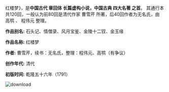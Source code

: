 红楼梦》，是**中国古代 章回体 长篇虚构小说，中国古典 四大名著 之首**。 其通行本共120回，一般认为前80回是清代作家 曹雪芹 所著，后40回作者为无名氏，由 高鹗 、 程伟元 整理。

**作品别名:** 石头记、情僧录、风月宝鉴、金陵十二钗、金玉缘

**作品名称:** 红楼梦

**作者:** 曹雪芹，续书：无名氏，整理：程伟元、高鹗（有争议）

**创作年代:** 清代

**初版时间:** 乾隆五十六年（1791）

![download](https://github.com/Secret0621/github/assets/152038653/bde04bdb-9398-425e-bede-29ce62592f97)
